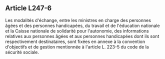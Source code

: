 ## Article L247-6

Les modalités d'échange, entre les ministres en charge des personnes âgées et des personnes handicapées,
du travail et de l'éducation nationale et la Caisse nationale de solidarité pour l'autonomie, des informations
relatives aux personnes âgées et aux personnes handicapées dont ils sont respectivement destinataires,
sont fixées en annexe à la convention d'objectifs et de gestion mentionnée à l'article L. 223-5 du code de la
sécurité sociale.

